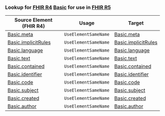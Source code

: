 ### Lookup for [FHIR R4](https://hl7.org/fhir/R4/) [Basic](https://hl7.org/fhir/R4/Basic.html) for use in [FHIR R5](https://hl7.org/fhir/R5/)

| Source Element (FHIR R4) | Usage | Target |
| -------------- | ----- | ------ |
| [Basic.meta](https://hl7.org/fhir/R4/Basic.html#resource) | `UseElementSameName` | [Basic.meta](https://hl7.org/fhir/R5/Basic.html#resource) |
| [Basic.implicitRules](https://hl7.org/fhir/R4/Basic.html#resource) | `UseElementSameName` | [Basic.implicitRules](https://hl7.org/fhir/R5/Basic.html#resource) |
| [Basic.language](https://hl7.org/fhir/R4/Basic.html#resource) | `UseElementSameName` | [Basic.language](https://hl7.org/fhir/R5/Basic.html#resource) |
| [Basic.text](https://hl7.org/fhir/R4/Basic.html#resource) | `UseElementSameName` | [Basic.text](https://hl7.org/fhir/R5/Basic.html#resource) |
| [Basic.contained](https://hl7.org/fhir/R4/Basic.html#resource) | `UseElementSameName` | [Basic.contained](https://hl7.org/fhir/R5/Basic.html#resource) |
| [Basic.identifier](https://hl7.org/fhir/R4/Basic.html#resource) | `UseElementSameName` | [Basic.identifier](https://hl7.org/fhir/R5/Basic.html#resource) |
| [Basic.code](https://hl7.org/fhir/R4/Basic.html#resource) | `UseElementSameName` | [Basic.code](https://hl7.org/fhir/R5/Basic.html#resource) |
| [Basic.subject](https://hl7.org/fhir/R4/Basic.html#resource) | `UseElementSameName` | [Basic.subject](https://hl7.org/fhir/R5/Basic.html#resource) |
| [Basic.created](https://hl7.org/fhir/R4/Basic.html#resource) | `UseElementSameName` | [Basic.created](https://hl7.org/fhir/R5/Basic.html#resource) |
| [Basic.author](https://hl7.org/fhir/R4/Basic.html#resource) | `UseElementSameName` | [Basic.author](https://hl7.org/fhir/R5/Basic.html#resource) |
